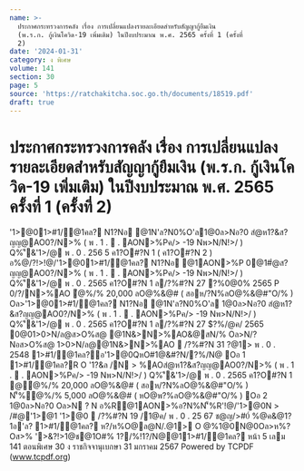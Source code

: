 ```yaml
---
name: >-
  ประกาศกระทรวงการคลัง เรื่อง การเปลี่ยนแปลงรายละเอียดสำหรับสัญญากู้ยืมเงิน
  (พ.ร.ก. กู้เงินโควิด-19 เพิ่มเติม) ในปีงบประมาณ พ.ศ. 2565 ครั้งที่ 1 (ครั้งที่
  2)
date: '2024-01-31'
category: ง พิเศษ
volume: 141
section: 30
page: 5
source: 'https://ratchakitcha.soc.go.th/documents/18519.pdf'
draft: true
---
```


# ประกาศกระทรวงการคลัง เรื่อง การเปลี่ยนแปลงรายละเอียดสำหรับสัญญากู้ยืมเงิน (พ.ร.ก. กู้เงินโควิด-19 เพิ่มเติม) ในปีงบประมาณ พ.ศ. 2565 ครั้งที่ 1 (ครั้งที่ 2)

'1>@01>#1/@1คล? N1?Nอ @1N'ล?N0%O'ล1@0ล>Nอ?0 สํ@ห1?&ส?ญญ@AO0?/N>% ( พ . 1 .  . AON>%Pค/> -19 Nพ>N/N!>/ ) Q%'ี&'1>/@ พ . 0 . 256 5 ค1?O#?N 1 ( ค1?O#?N 2 ) อ%@/?!>!@/'1>@01>#1/@1คล? N1?Nอ @1AON>%P 0@1#ํ@ส?ญญ@AO0?/N>% ( พ . 1 .  . AON>%Pค/> -19 Nพ>N/N!>/ ) Q%'ี&'1>/@ พ . 0 . 2565 ค1?O#?N 1 ล/?%#?N 27 ?%0@0% 2565 P 0/?/N>%AO ํ@%/% 20,000 ลO@%&@# ( สอห/?N%ลO@%&@#"O/% ) Oล>'1>@01>#1/@1คล? N1?Nอ @1N'ล?N0%O'ล 1@0ล>Nอ?0 สํ@ห1?&ส?ญญ@AO0?/N>% ( พ . 1 .  . AON>%Pค/> -19 Nพ>N/N!>/ ) Q%'ี&'1>/@ พ . 0 . 2565 ค1?O#?N 1 ล/?%#?N 27 $?%/@ค/ 2565 0@01>0>N/ล@ส>O%ส@ @1N&>N>%AO&@สN/% Oล>N/?Nอส>O%ส@ 1>0>N/ล@@1N&>N>%AO  /?%#?N 31 $?%/@ค/ 2566 R O /?@1N&>N>%AOํ@%/%#?Oส>O% 5,000 ลO@%&@# ( หO@พ?%ลO@%&@#"O/% ) สN(ลQหO/?@1N'ล?N0%O'ลQ%1@0ล>Nอ?0 Oล>N?Nอ%R#?N1>&@Q%Oอ 1 อ'1>@01>#1/@1คล? N1?Nอ @1AON>%P 0@1#ํ@ส?ญญ@AO0?/N>% ( พ . 1 .  . AON>%Pค/> -19 Nพ>N/N!>/ ) Q%'ี&'1>/@ พ . 0 . 2565 ค1?O#?N 1 Nพ?NอQหON'็%R'!@/ค/@/Q%/@!1@ 16 OหNพ1>1@ช&?ญญ?!>@1&1>ห@1ห%?Oส@$@1> พ . 0 . 2548 1>#1/@1คล?อ'1>@0QหO#1@&#?N/?%/N@ Oอ 1 1>#1/@1คล?R O '1?&ล /N > %AOสํ@ห1?&ส?ญญ@AO0?/N>% ( พ . 1 .  . AON>%Pค/> -19 Nพ>N/N!>/ ) Q%'ี&'1>/@ พ . 0 . 2565 ค1?O#?N 1 @ํ@%/% 20,000 ลO@%&@# ( สอห/?N%ลO@%&@#"O/% ) N'็%ํ@%/% 5,000 ลO@%&@# ( หO@พ?%ลO@%&@#"O/% ) Oอ 2 1@0ล>Nอ?0 Oล>N ? N อ%R@1AON>%อ?N%N'็%R'!@/'1>@0N > /#@'1>@1 '1>@0  /?%#?N 19 /1@ค/ พ . 0 . 25 67 ช@ญ/>#0์ %@ค&@1? 1อ'ล? 1>#1/@1คล? ห?/ห%O@ล@N/.@1> O @%1@0N@0Oล>ห%?Oส>% '>&?!>1@ช@1O#% 1?/%!1?/N@@11>#1/@1คล? หน้า 5 เลม 141 ตอนพิเศษ 30 ง ราชกิจจานุเบกษา 31 มกราคม 2567 Powered by TCPDF (www.tcpdf.org)
